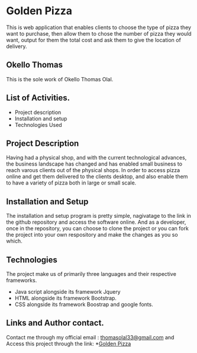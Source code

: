 # Golden Pizza

This is web application that enables clients to choose the type of pizza they want to purchase, then allow them 
to chose the number of pizza they would want, output for them the total cost and ask them to give the location of delivery. 

## Okello Thomas
This is the sole work of Okello Thomas Olal. 


## List of Activities. 
* Project description
* Installation and setup
* Technologies Used

## Project Description

Having had a physical shop, and with the current technological advances, the business landscape has changed and has enabled small business to reach varous clients out of the physical shops. 
In order to access pizza online and get them delivered to the clients desktop, and also enable them to have a variety of pizza both in large or small scale. 


## Installation and Setup

The installation and setup program is pretty simple, nagivatage to the link in the github repository and access the software online. And as a developer, once in the repository, you can choose to clone the project or you can fork the project into your own respository and make the changes as you so which. 

## Technologies

The project make us of primarily three languages and their respective frameworks. 

* Java script alongside its framework Jquery
* HTML alongside its framework Bootstrap.
* CSS alongside its framework Boostrap and google fonts. 


## Links and Author contact. 
Contact me through my official email : thomasolal33@gmail.com
and Access this project through the link:
*[Golden Pizza](https://github.com/Okellothomas/Golden-pizza)

